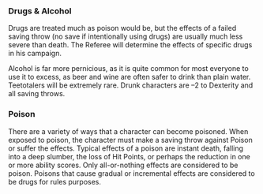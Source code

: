 ### Drugs & Alcohol
Drugs are treated much as poison would be, but the effects of a failed saving throw (no save if intentionally using drugs) are usually much less severe than death. The Referee will determine the effects of specific drugs in his campaign.

Alcohol is far more pernicious, as it is quite common for most everyone to use it to excess, as beer and wine are often safer to drink than plain water. Teetotalers will be extremely rare. Drunk characters are –2 to Dexterity and all saving throws.
### Poison
There are a variety of ways that a character can become poisoned. When exposed to poison, the character must make a saving throw against Poison or suffer the effects. Typical effects of a poison are instant death, falling into a deep slumber, the loss of Hit Points, or perhaps the reduction in one or more ability scores. Only all-or-nothing effects are considered to be poison. Poisons that cause gradual or incremental effects are considered to be drugs for rules purposes.